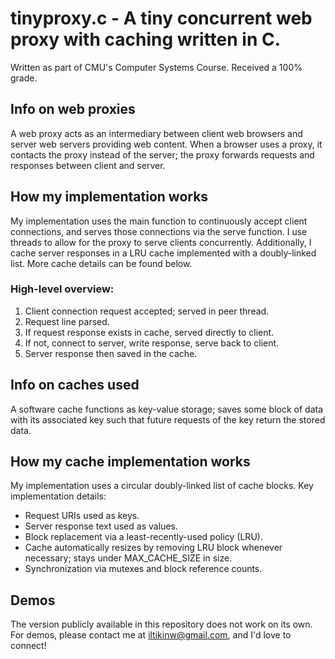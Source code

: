 # tinyproxy.c - A tiny concurrent web proxy with caching written in C.
Written as part of CMU's Computer Systems Course. Received a 100% grade.
## Info on web proxies
A web proxy acts as an intermediary between client web browsers and server web servers providing web content. When a browser uses a proxy, it contacts the proxy instead of the server; the proxy forwards requests and responses between client and server.
## How my implementation works
My implementation uses the main function to continuously accept client connections, and serves those connections via the serve function. I use threads to allow for the proxy to serve clients concurrently. Additionally, I cache server responses in a LRU cache implemented with a doubly-linked list. More cache details can be found below.
### High-level overview:
1. Client connection request accepted; served in peer thread.
2. Request line parsed.
3. If request response exists in cache, served directly to client.
4. If not, connect to server, write response, serve back to client.
5. Server response then saved in the cache.
## Info on caches used
A software cache functions as key-value storage; saves some block of data with its associated key such that future requests of the key return the stored data.
## How my cache implementation works
My implementation uses a circular doubly-linked list of cache blocks.
Key implementation details:
* Request URIs used as keys.
* Server response text used as values.
* Block replacement via a least-recently-used policy (LRU).
* Cache automatically resizes by removing LRU block whenever necessary; stays under MAX_CACHE_SIZE in size.
* Synchronization via mutexes and block reference counts.
## Demos
The version publicly available in this repository does not work on its own. For demos, please contact me at iltikinw@gmail.com, and I'd love to connect!